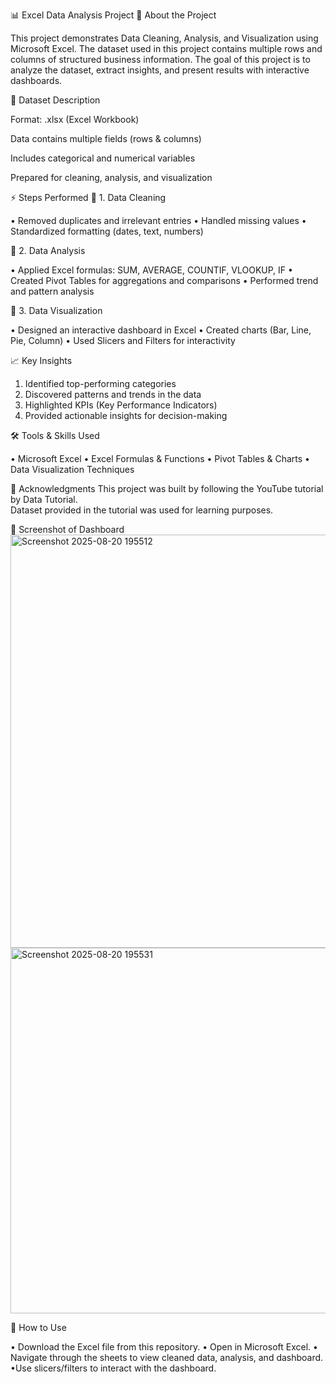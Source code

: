📊 Excel Data Analysis Project
📌 About the Project

This project demonstrates Data Cleaning, Analysis, and Visualization using Microsoft Excel.
The dataset used in this project contains multiple rows and columns of structured business information.
The goal of this project is to analyze the dataset, extract insights, and present results with interactive dashboards.

📂 Dataset Description

Format: .xlsx (Excel Workbook)

Data contains multiple fields (rows & columns)

Includes categorical and numerical variables

Prepared for cleaning, analysis, and visualization

⚡ Steps Performed
🔹 1. Data Cleaning

• Removed duplicates and irrelevant entries
• Handled missing values
• Standardized formatting (dates, text, numbers)

🔹 2. Data Analysis

• Applied Excel formulas: SUM, AVERAGE, COUNTIF, VLOOKUP, IF
• Created Pivot Tables for aggregations and comparisons
• Performed trend and pattern analysis

🔹 3. Data Visualization

• Designed an interactive dashboard in Excel
• Created charts (Bar, Line, Pie, Column)
• Used Slicers and Filters for interactivity

📈 Key Insights

1. Identified top-performing categories
2. Discovered patterns and trends in the data
3. Highlighted KPIs (Key Performance Indicators)
4. Provided actionable insights for decision-making

🛠️ Tools & Skills Used

• Microsoft Excel
• Excel Formulas & Functions
• Pivot Tables & Charts
• Data Visualization Techniques

📖 Acknowledgments
This project was built by following the YouTube tutorial by Data Tutorial.  
Dataset provided in the tutorial was used for learning purposes.

📸 Screenshot of Dashboard
<img width="1290" height="661" alt="Screenshot 2025-08-20 195512" src="https://github.com/user-attachments/assets/fba9cddf-d8df-4ea6-aa0f-cbffc3bd736b" />
<img width="1152" height="585" alt="Screenshot 2025-08-20 195531" src="https://github.com/user-attachments/assets/274744dc-0b48-4fd7-9d67-43846ec11388" />

🚀 How to Use

• Download the Excel file from this repository.
• Open in Microsoft Excel.
• Navigate through the sheets to view cleaned data, analysis, and dashboard.
•Use slicers/filters to interact with the dashboard.
